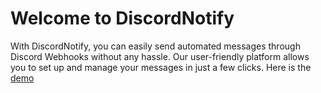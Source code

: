 # Welcome to DiscordNotify
 With DiscordNotify, you can easily send automated messages through Discord Webhooks without any hassle. Our user-friendly platform allows you to set up and manage your messages in just a few clicks.
Here is the [demo](https://discordnotify.github.io/demo)

